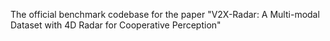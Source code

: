 The official benchmark codebase for the paper "V2X-Radar: A Multi-modal Dataset with 4D Radar for Cooperative Perception"

